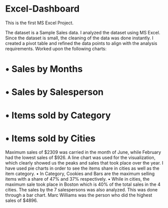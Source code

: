# Excel-Dashboard
This is the first MS Excel Project. 

The dataset is a Sample Sales data. 
I analyzed the dataset using MS Excel. Since the dataset is small, the cleaning of the data was done instantly. 
I created a pivot table and refined the data points to align with the analysis requirements.
Worked upon the following charts:
# •	Sales by Months
# •	Sales by Salesperson
# •	Items sold by Category
# •	Items sold by Cities

Maximum sales of $2309 was carried in the month of June, while February had the lowest sales of $926. A line chart was used for the visualization, which clearly showed us the peaks and sales that took place over the year. 
I have used pie charts in order to see the items share in cities as well as the item category.
•	In Category, Cookies and Bars are the maximum selling items with a share of 47% and 37% respectively. 
•	While in cities, the maximum sale took place in Boston which is 40% of the total sales in the 4 cities. 
The sales by the 7 salespersons was also analyzed. This was done through a bar chart. Marc Williams was the person who did the highest sales of $4896.
